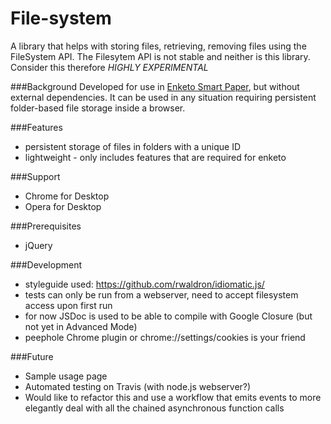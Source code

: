 File-system
===========

A library that helps with storing files, retrieving, removing files using the FileSystem API. The Filesytem API is not stable and neither is this library. Consider this therefore _HIGHLY EXPERIMENTAL_

###Background
Developed for use in [Enketo Smart Paper](https://enketo.org), but without external dependencies. It can be used in any situation requiring persistent folder-based file storage inside a browser.

###Features
* persistent storage of files in folders with a unique ID
* lightweight - only includes features that are required for enketo

###Support
* Chrome for Desktop
* Opera for Desktop

###Prerequisites
* jQuery

###Development
* styleguide used: https://github.com/rwaldron/idiomatic.js/
* tests can only be run from a webserver, need to accept filesystem access upon first run 
* for now JSDoc is used to be able to compile with Google Closure (but not yet in Advanced Mode)
* peephole Chrome plugin or chrome://settings/cookies is your friend

###Future
* Sample usage page
* Automated testing on Travis (with node.js webserver?)
* Would like to refactor this and use a workflow that emits events to more elegantly deal with all the chained asynchronous function calls
